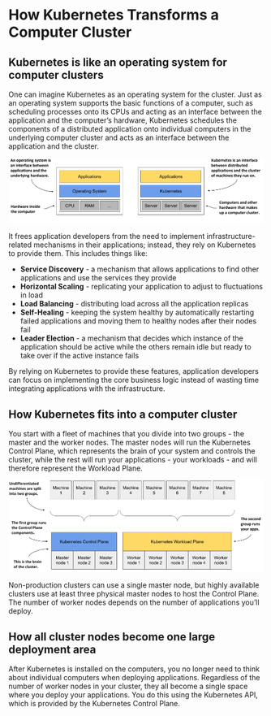 # How Kubernetes Transforms a Computer Cluster

## Kubernetes is like an operating system for computer clusters

One can imagine Kubernetes as an operating system for the cluster. Just as an operating system supports the basic functions of a computer, such as scheduling processes onto its CPUs and acting as an interface between the application and the computer’s hardware, Kubernetes schedules the components of a distributed application onto individual computers in the underlying computer cluster and acts as an interface between the application and the cluster.

![Kubernetes is like an operating system for computer clusters](img/kubernetes-os.png)

It frees application developers from the need to implement infrastructure-related mechanisms in their applications; instead, they rely on Kubernetes to provide them. This includes things like:

- **Service Discovery** - a mechanism that allows applications to find other applications and use the services they provide
- **Horizontal Scaling** - replicating your application to adjust to fluctuations in load
- **Load Balancing** - distributing load across all the application replicas
- **Self-Healing** - keeping the system healthy by automatically restarting failed applications and moving them to healthy nodes after their nodes fail
- **Leader Election** - a mechanism that decides which instance of the application should be active while the others remain idle but ready to take over if the active instance fails

By relying on Kubernetes to provide these features, application developers can focus on implementing the core business logic instead of wasting time integrating applications with the infrastructure.

## How Kubernetes fits into a computer cluster

You start with a fleet of machines that you divide into two groups - the master and the worker nodes. The master nodes will run the Kubernetes Control Plane, which represents the brain of your system and controls the cluster, while the rest will run your applications - your workloads - and will therefore represent the Workload Plane.

![How Kubernetes fits into a computer cluster](img/kubernetes-planes.png)

Non-production clusters can use a single master node, but highly available clusters use at least three physical master nodes to host the Control Plane. The number of worker nodes depends on the number of applications you’ll deploy.

## How all cluster nodes become one large deployment area

After Kubernetes is installed on the computers, you no longer need to think about individual computers when deploying applications. Regardless of the number of worker nodes in your cluster, they all become a single space where you deploy your applications. You do this using the Kubernetes API, which is provided by the Kubernetes Control Plane.
